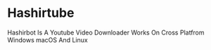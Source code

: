 
# Hashirtube

Hashirbot Is A Youtube Video Downloader Works On Cross Platfrom Windows macOS And Linux 










